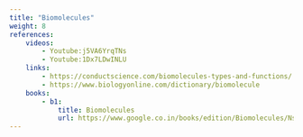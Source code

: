 ```yaml
---
title: "Biomolecules"
weight: 8
references:
    videos:
        - Youtube:j5VA6YrqTNs
        - Youtube:1Dx7LDwINLU
    links:
        - https://conductscience.com/biomolecules-types-and-functions/
        - https://www.biologyonline.com/dictionary/biomolecule
    books:
        - b1:
            title: Biomolecules
            url: https://www.google.co.in/books/edition/Biomolecules/NsCcDwAAQBAJ?hl=en&gbpv=0
---
```


